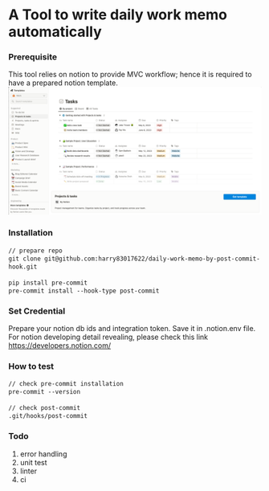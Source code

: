 # A Tool to write daily work memo automatically

### Prerequisite
This tool relies on notion to provide MVC workflow; hence it is required to have a prepared notion template.
![notion_template](./assets/notion_template.png)

### Installation
```
// prepare repo
git clone git@github.com:harry83017622/daily-work-memo-by-post-commit-hook.git

pip install pre-commit
pre-commit install --hook-type post-commit
```

### Set Credential
Prepare your notion db ids and integration token. Save it in .notion.env file. For notion developing detail revealing, please check this link https://developers.notion.com/


### How to test
```
// check pre-commit installation
pre-commit --version

// check post-commit
.git/hooks/post-commit
```

### Todo
1. error handling
2. unit test
3. linter
4. ci
